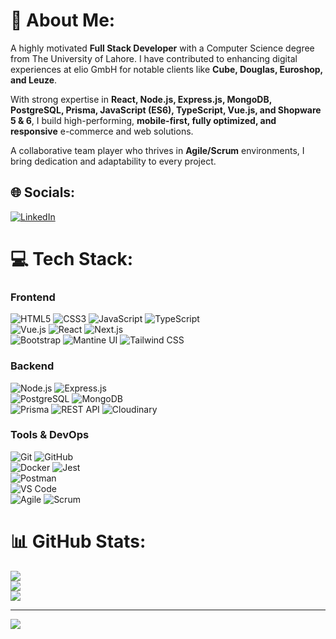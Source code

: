 # 💫 About Me:
A highly motivated **Full Stack Developer** with a Computer Science degree from The University of Lahore. I have contributed to enhancing digital experiences at elio GmbH for notable clients like **Cube, Douglas, Euroshop, and Leuze**.  

With strong expertise in **React, Node.js, Express.js, MongoDB, PostgreSQL, Prisma, JavaScript (ES6), TypeScript, Vue.js, and Shopware 5 & 6**, I build high-performing, **mobile-first, fully optimized, and responsive** e-commerce and web solutions.  

A collaborative team player who thrives in **Agile/Scrum** environments, I bring dedication and adaptability to every project.  

## 🌐 Socials:
[![LinkedIn](https://img.shields.io/badge/LinkedIn-%230077B5.svg?logo=linkedin&logoColor=white)](https://linkedin.com/in/kamranalifrmrbw)  

# 💻 Tech Stack:

### **Frontend**  
![HTML5](https://img.shields.io/badge/html5-%23E34F26.svg?style=for-the-badge&logo=html5&logoColor=white) 
![CSS3](https://img.shields.io/badge/css3-%231572B6.svg?style=for-the-badge&logo=css3&logoColor=white) 
![JavaScript](https://img.shields.io/badge/javascript-%23323330.svg?style=for-the-badge&logo=javascript&logoColor=%23F7DF1E) 
![TypeScript](https://img.shields.io/badge/typescript-%23007ACC.svg?style=for-the-badge&logo=typescript&logoColor=white)  
![Vue.js](https://img.shields.io/badge/vue.js-%2335495e.svg?style=for-the-badge&logo=vuedotjs&logoColor=%234FC08D) 
![React](https://img.shields.io/badge/react-%2361DAFB.svg?style=for-the-badge&logo=react&logoColor=black) 
![Next.js](https://img.shields.io/badge/next.js-%23000000.svg?style=for-the-badge&logo=next.js&logoColor=white)  
![Bootstrap](https://img.shields.io/badge/bootstrap-%237952B3.svg?style=for-the-badge&logo=bootstrap&logoColor=white) 
![Mantine UI](https://img.shields.io/badge/mantine-%230077B5.svg?style=for-the-badge&logo=mantine&logoColor=white) 
![Tailwind CSS](https://img.shields.io/badge/tailwindcss-%2338B2AC.svg?style=for-the-badge&logo=tailwind-css&logoColor=white)  

### **Backend**  
![Node.js](https://img.shields.io/badge/node.js-%23339933.svg?style=for-the-badge&logo=node.js&logoColor=white) 
![Express.js](https://img.shields.io/badge/express.js-%23000000.svg?style=for-the-badge&logo=express&logoColor=white)  
![PostgreSQL](https://img.shields.io/badge/postgresql-%23336791.svg?style=for-the-badge&logo=postgresql&logoColor=white) 
![MongoDB](https://img.shields.io/badge/mongodb-%2347A248.svg?style=for-the-badge&logo=mongodb&logoColor=white)  
![Prisma](https://img.shields.io/badge/prisma-%23000000.svg?style=for-the-badge&logo=prisma&logoColor=white) 
![REST API](https://img.shields.io/badge/restapi-%23000000.svg?style=for-the-badge&logo=restapi&logoColor=white) 
![Cloudinary](https://img.shields.io/badge/cloudinary-%233D8FC6.svg?style=for-the-badge&logo=cloudinary&logoColor=white)  

### **Tools & DevOps**  
![Git](https://img.shields.io/badge/git-%23F05033.svg?style=for-the-badge&logo=git&logoColor=white) 
![GitHub](https://img.shields.io/badge/github-%23121011.svg?style=for-the-badge&logo=github&logoColor=white)  
![Docker](https://img.shields.io/badge/docker-%230db7ed.svg?style=for-the-badge&logo=docker&logoColor=white) 
![Jest](https://img.shields.io/badge/jest-%23C21325.svg?style=for-the-badge&logo=jest&logoColor=white)  
![Postman](https://img.shields.io/badge/postman-%23FF6C37.svg?style=for-the-badge&logo=postman&logoColor=white)  
![VS Code](https://img.shields.io/badge/VSCode-%23007ACC.svg?style=for-the-badge&logo=visual-studio-code&logoColor=white)  
![Agile](https://img.shields.io/badge/Agile-%2300A7E1.svg?style=for-the-badge&logo=agile&logoColor=white) 
![Scrum](https://img.shields.io/badge/scrum-%23E20074.svg?style=for-the-badge&logo=scrum&logoColor=white)  

# 📊 GitHub Stats:
![](https://github-readme-stats.vercel.app/api?username=Kamran-frontend&theme=dark&hide_border=false&include_all_commits=false&count_private=false)  
![](https://github-readme-streak-stats.herokuapp.com/?user=Kamran-frontend&theme=dark&hide_border=false)  
![](https://github-readme-stats.vercel.app/api/top-langs/?username=Kamran-frontend&theme=dark&hide_border=false&include_all_commits=false&count_private=false&layout=compact)  

---
[![](https://visitcount.itsvg.in/api?id=Kamran-frontend&icon=0&color=0)](https://visitcount.itsvg.in)

